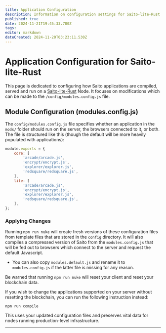 ```yaml
---
title: Application Configuration
description: Information on configuration settings for Saito-lite-Rust applications
published: true
date: 2024-11-21T19:45:33.700Z
tags: 
editor: markdown
dateCreated: 2024-11-20T03:23:11.530Z
---
```


# Application Configuration for Saito-lite-Rust

This page is dedicated to configuring how Saito applications are compiled, served and run on a [Saito-lite-Rust]() Node. It focuses on modifications which can be made to the `/config/modules.config.js` file.

## Module Configuration (modules.config.js)

<!--
Once you have installed Saito-Lite-Rust you will be ready to configure the server to run the applications you wish to support and provide them to browsers on-demand. This section covers these follow-on configuration steps. -->

<!--
Saito uses two main configuration files. The first is ```config/options``` which specifies network configuration options like the IP address on which the server runs and the ports it should open and the peers to which it should connect.-->

The `config/modules.config.js` file specifies whether an application in the `mods/` folder should run on the server, the browsers connected to it, or both. The file is structured like this (though the default will be more heavily populated with applications):

```js
module.exports = {
	core: [
		'arcade/arcade.js',
		'encrypt/encrypt.js',
		'explorer/explorer.js',
		'redsquare/redsquare.js',
	],
	lite: [
		'arcade/arcade.js',
		'encrypt/encrypt.js',
		'explorer/explorer.js',
		'redsquare/redsquare.js',
	],
};

```

### Applying Changes

Running `npm run nuke` will create fresh versions of these configuration files from template files that are stored in the `config` directory. It will also compiles a compressed version of Saito from the `modules.config.js` that will be fed out to browsers which connect to the server and request the default Javascript.

- You can also copy `modules.default.js` and rename it to `modules.config.js` if the latter file is missing for any reason.

Be warned that running `npm run nuke` will reset your client and reset your blockchain data.

If you wish to change the applications supported on your server without resetting the blockchain, you can run the following instruction instead:

`npm run compile`

This uses your updated configuration files and preserves vital data for nodes running production-level infrastructure.

<hr>